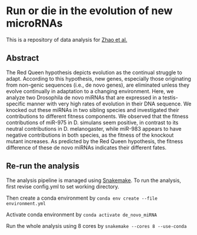 # Run or die in the evolution of new microRNAs
This is a repository of data analysis for [Zhao et al.](https://www.biorxiv.org/content/10.1101/345769v2)

## Abstract
The Red Queen hypothesis depicts evolution as the continual struggle to adapt. According to this hypothesis, new genes, especially those originating from non-genic sequences (i.e., de novo genes), are eliminated unless they evolve continually in adaptation to a changing environment. Here, we analyze two Drosophila de novo miRNAs that are expressed in a testis-specific manner with very high rates of evolution in their DNA sequence. We knocked out these miRNAs in two sibling species and investigated their contributions to different fitness components. We observed that the fitness contributions of miR-975 in D. simulans seem positive, in contrast to its neutral contributions in D. melanogaster, while miR-983 appears to have negative contributions in both species, as the fitness of the knockout mutant increases. As predicted by the Red Queen hypothesis, the fitness difference of these de novo miRNAs indicates their different fates.

## Re-run the analysis
The analysis pipeline is managed using [Snakemake](https://snakemake.readthedocs.io/en/stable/). To run the analysis, first revise config.yml to set working directory.

Then create a conda environment by
`conda env create --file environment.yml`

Activate conda environment by
`conda activate de_novo_miRNA`

Run the whole analysis using 8 cores by
`snakemake --cores 8 --use-conda`  
